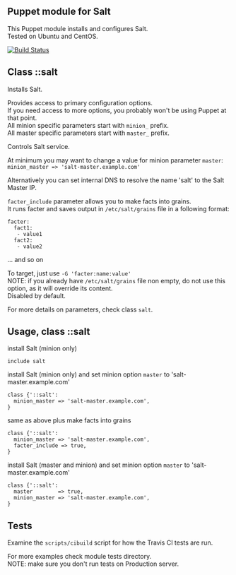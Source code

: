 ## Puppet module for Salt

This Puppet module installs and configures Salt.  
Tested on Ubuntu and CentOS.

 [![Build Status](https://travis-ci.org/maxchk/puppet-salt.png)](https://travis-ci.org/maxchk/puppet-salt)

## Class ::salt

Installs Salt.
  
Provides access to primary configuration options.  
If you need access to more options, you probably won't be using Puppet at that point.  
All minion specific parameters start with `minion_` prefix.  
All master specific parameters start with `master_` prefix.  

Controls Salt service.

At minimum you may want to change a value for minion parameter `master`:
`minion_master => 'salt-master.example.com'`

Alternatively you can set internal DNS to resolve the name 'salt' to the Salt Master IP.

`facter_include` parameter allows you to make facts into grains.  
It runs facter and saves output in `/etc/salt/grains` file in a following format:  
   
    facter:
      fact1:
       - value1
      fact2: 
       - value2
... and so on

To target, just use `-G 'facter:name:value'`  
NOTE: if you already have `/etc/salt/grains` file non empty, do not use this option, as it will override its content.  
Disabled by default.

For more details on parameters, check class `salt`.

## Usage, class ::salt

install Salt (minion only)  

    include salt

install Salt (minion only) and set minion option `master` to 'salt-master.example.com'

    class {'::salt':
      minion_master => 'salt-master.example.com',
    }

same as above plus make facts into grains

    class {'::salt':
      minion_master => 'salt-master.example.com',
      facter_include => true,
    }

install Salt (master and minion) and set minion option `master` to 'salt-master.example.com'

    class {'::salt':
      master        => true,
      minion_master => 'salt-master.example.com',
    }

## Tests
Examine the `scripts/cibuild` script for how the Travis CI tests are run.

For more examples check module tests directory.  
NOTE: make sure you don't run tests on Production server.
